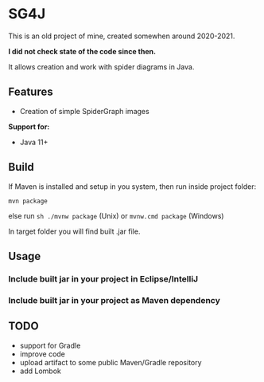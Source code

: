 # SG4J

This is an old project of mine, created somewhen around 2020-2021. 

**I did not check state of the code since then.**

It allows creation and work with spider diagrams in Java.

## Features

- Creation of simple SpiderGraph images

**Support for:**

- Java 11+

## Build

If Maven is installed and setup in you system, then run inside project folder:
```
mvn package
```
else run ```sh ./mvnw package``` (Unix) or ```mvnw.cmd package``` (Windows)

In target folder you will find built .jar file.
## Usage

### Include built jar in your project in Eclipse/IntelliJ

### Include built jar in your project as Maven dependency

## TODO

- support for Gradle
- improve code
- upload artifact to some public Maven/Gradle repository
- add Lombok